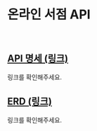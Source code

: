 # 온라인 서점 API

<br/>

## [API 명세 (링크)](https://documenter.getpostman.com/view/31843867/2s9Ykt5zMy)

링크를 확인해주세요.

## [ERD (링크)](https://dbdocs.io/kimdev0206/project-2?view=relationships)

링크를 확인해주세요.
